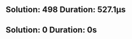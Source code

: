Solution: 498
Duration: 527.1µs
--------------------------
Solution: 0
Duration: 0s
--------------------------
